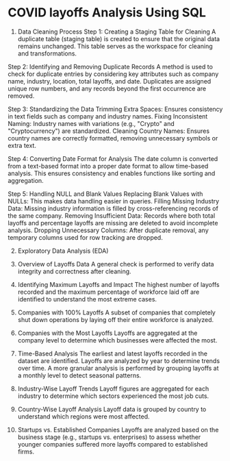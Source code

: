 # COVID layoffs Analysis Using SQL

1. Data Cleaning Process
  Step 1:
  Creating a Staging Table for Cleaning
  A duplicate table (staging table) is created to ensure that the original data remains unchanged. This table serves as the workspace for cleaning and transformations.

Step 2: 
Identifying and Removing Duplicate Records
A method is used to check for duplicate entries by considering key attributes such as company name, industry, location, total layoffs, and date. Duplicates are assigned      unique row numbers, and any records beyond the first occurrence are removed.

Step 3: 
Standardizing the Data
Trimming Extra Spaces: Ensures consistency in text fields such as company and industry names.
Fixing Inconsistent Naming: Industry names with variations (e.g., "Crypto" and "Cryptocurrency") are standardized.
Cleaning Country Names: Ensures country names are correctly formatted, removing unnecessary symbols or extra text.

Step 4: 
Converting Date Format for Analysis
The date column is converted from a text-based format into a proper date format to allow time-based analysis. This ensures consistency and enables functions like sorting and aggregation.

Step 5: Handling NULL and Blank Values
Replacing Blank Values with NULLs: This makes data handling easier in queries.
Filling Missing Industry Data: Missing industry information is filled by cross-referencing records of the same company.
Removing Insufficient Data: Records where both total layoffs and percentage layoffs are missing are deleted to avoid incomplete analysis.
Dropping Unnecessary Columns: After duplicate removal, any temporary columns used for row tracking are dropped.

2. Exploratory Data Analysis (EDA)

1. Overview of Layoffs Data
A general check is performed to verify data integrity and correctness after cleaning.

2. Identifying Maximum Layoffs and Impact
The highest number of layoffs recorded and the maximum percentage of workforce laid off are identified to understand the most extreme cases.

3. Companies with 100% Layoffs
A subset of companies that completely shut down operations by laying off their entire workforce is analyzed.

4. Companies with the Most Layoffs
Layoffs are aggregated at the company level to determine which businesses were affected the most.

5. Time-Based Analysis
The earliest and latest layoffs recorded in the dataset are identified.
Layoffs are analyzed by year to determine trends over time.
A more granular analysis is performed by grouping layoffs at a monthly level to detect seasonal patterns.

6. Industry-Wise Layoff Trends
Layoff figures are aggregated for each industry to determine which sectors experienced the most job cuts.

7. Country-Wise Layoff Analysis
Layoff data is grouped by country to understand which regions were most affected.

8. Startups vs. Established Companies
Layoffs are analyzed based on the business stage (e.g., startups vs. enterprises) to assess whether younger companies suffered more layoffs compared to established firms.

